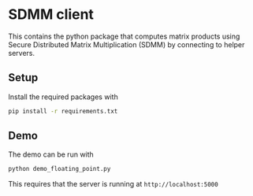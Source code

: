 # SDMM client

This contains the python package that computes matrix products using Secure Distributed Matrix Multiplication (SDMM) by connecting to helper servers.

## Setup

Install the required packages with

```bash
pip install -r requirements.txt
```

## Demo

The demo can be run with

```bash
python demo_floating_point.py
```

This requires that the server is running at `http://localhost:5000`
